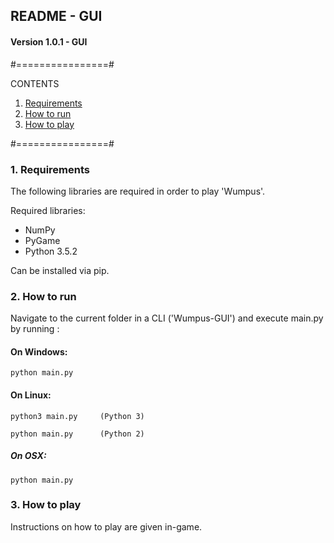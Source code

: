 ## README - GUI

#### Version 1.0.1 - GUI

#================#

CONTENTS
1. [Requirements](#1.-Requirements)
2. [How to run](#2.-How-to-run)
3. [How to play](#3.-How-to-play)

#================#

### 1. Requirements
The following libraries are required in order to play 'Wumpus'.

Required libraries:
- NumPy
- PyGame
- Python 3.5.2

Can be installed via pip.


### 2. How to run

Navigate to the current folder in a CLI ('Wumpus-GUI') and 
execute main.py by running :

#### On Windows:
```
python main.py
```

#### On Linux:
```
python3 main.py  	(Python 3)
```
```
python main.py   	(Python 2)
```
##### On OSX:
```
python main.py
```

### 3. How to play
Instructions on how to play are given in-game.
